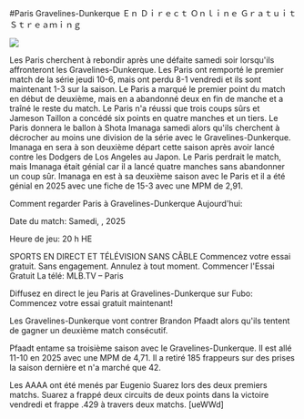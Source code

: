 #Paris Gravelines-Dunkerque Ｅｎ Ｄｉｒｅｃｔ Ｏｎｌｉｎｅ Ｇｒａｔｕｉｔ Ｓｔｒｅａｍｉｎｇ  
  
  
[![](https://i.imgur.com/qSNzIqt.png)](https://movie.rssnews.media/xjmOJLu.php)  
  
Les Paris cherchent à rebondir après une défaite samedi soir lorsqu'ils affronteront les Gravelines-Dunkerque. Les Paris ont remporté le premier match de la série jeudi 10-6, mais ont perdu 8-1 vendredi et ils sont maintenant 1-3 sur la saison. Le Paris a marqué le premier point du match en début de deuxième, mais en a abandonné deux en fin de manche et a traîné le reste du match. Le Paris n'a réussi que trois coups sûrs et Jameson Taillon a concédé six points en quatre manches et un tiers. Le Paris donnera le ballon à Shota Imanaga samedi alors qu'ils cherchent à décrocher au moins une division de la série avec le Gravelines-Dunkerque. Imanaga en sera à son deuxième départ cette saison après avoir lancé contre les Dodgers de Los Angeles au Japon. Le Paris perdrait le match, mais Imanaga était génial car il a lancé quatre manches sans abandonner un coup sûr. Imanaga en est à sa deuxième saison avec le Paris et il a été génial en 2025 avec une fiche de 15-3 avec une MPM de 2,91.

Comment regarder Paris à Gravelines-Dunkerque Aujourd'hui:

Date du match: Samedi, , 2025

Heure de jeu: 20 h HE

SPORTS EN DIRECT ET TÉLÉVISION SANS CÂBLE
Commencez votre essai gratuit. Sans engagement. Annulez à tout moment.
Commencer l'Essai Gratuit
La télé: MLB.TV – Paris

Diffusez en direct le jeu Paris at Gravelines-Dunkerque sur Fubo: Commencez votre essai gratuit maintenant!

Les Gravelines-Dunkerque vont contrer Brandon Pfaadt alors qu'ils tentent de gagner un deuxième match consécutif.

Pfaadt entame sa troisième saison avec le Gravelines-Dunkerque. Il est allé 11-10 en 2025 avec une MPM de 4,71. Il a retiré 185 frappeurs sur des prises la saison dernière et n'a marché que 42.

Les AAAA ont été menés par Eugenio Suarez lors des deux premiers matchs. Suarez a frappé deux circuits de deux points dans la victoire vendredi et frappe .429 à travers deux matchs. [ueWWd]